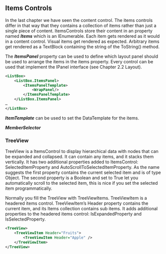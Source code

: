 ## Items Controls
In the last chapter we have seen the content control. The items controls differ in that way that they contains a collection of items rather than just a single
piece of content.
ItemsControls store their content in an property named ***Items*** which is an IEnumerable. Each item gets rendered as it would in a content control. Visual items get rendered as expected. Arbitrary items get rendered as a TextBlock containing the string of the ToString() method.

The ***ItemsPanel*** property can be used to define which layout panel should be used to arrange the items in the items property. Every control can be used that implement the IPanel interface (see Chapter 2.2 Layout).

```xml
<ListBox>
	<ListBox.ItemsPanel>
		<ItemsPanelTemplate>
			<WrapPanel/>
		</ItemsPanelTemplate>
	</ListBox.ItemsPanel>
…
</ListBox>
```


***ItemTemplate*** can be used to set the DataTemplate for the items.

***MemberSelector***

### TreeView
TreeView is a ItemsControl to display hierarchical data with nodes that can be
expanded and collapsed. It can contain any items, and it stacks them
vertically. It has two additional properties added to ItemsControl:
SelectedItemProperty and AutoScrollToSelectedItemProperty. As the name suggests  the first property contains the current selected item and is of type Object. The second property is a Boolean and set to True let you automatically scroll to the selected item, this is nice if you set the selected item programmatically.

Normally you fill the TreeView with TreeViewItems. TreeViewItem is a headered items control. TreeViewItem’s Header property contains the current item, and its Items collection contains sub items. It adds additional properties to the headered items control: IsExpandedProperty and IsSelectedProperty.

```xml
<TreeView>
	<TreeViewItem Header="Fruits">
		<TreeViewItem Header="Apple" />
	</TreeViewItem>
</TreeView>
```
